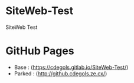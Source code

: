 # SiteWeb-Test
SiteWeb Test

# GitHub Pages
- Base : (https://cdegols.gitlab.io/SiteWeb-Test/)
- Parked : (http://github.cdegols.ze.cx/)
